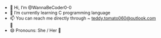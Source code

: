 - 👋 Hi, I’m @WannaBeCoder0-0
- 🌱 I’m currently learning C programming language 
- 📫 You can reach me directly through ~ teddy.tomato060@outlook.com 💌
- 😄 Pronouns: She / Her 💜

<!---
WannaBeCoder0-0/WannaBeCoder0-0 is a ✨ special ✨ repository because its `README.md` (this file) appears on your GitHub profile.
You can click the Preview link to take a look at your changes.
--->
